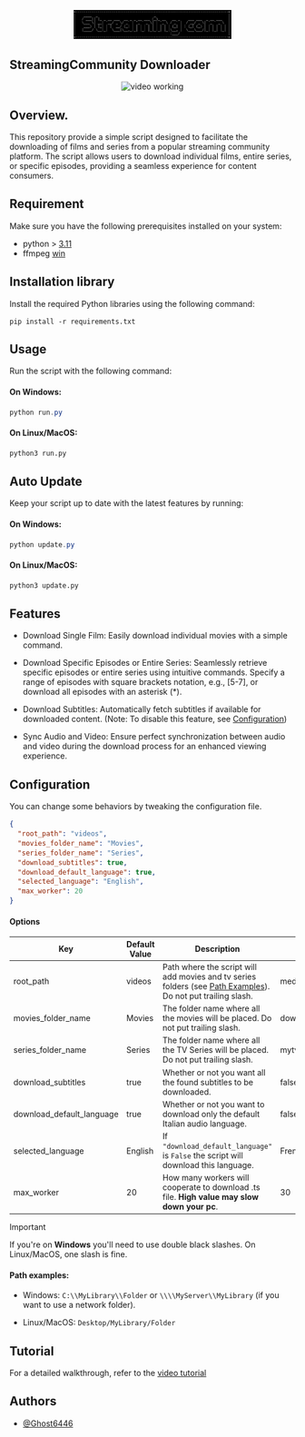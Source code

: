 <p align="center">
	<img src="Src/Assets/min_logo.png" style="max-width: 55%;" alt="video working" />
</p>

## StreamingCommunity Downloader
<p align="center">
	<img src="Src/Assets/run.gif" style="max-width: 55%;" alt="video working" />
</p>

## Overview.
This repository provide a simple script designed to facilitate the downloading of films and series from a popular streaming community platform. The script allows users to download individual films, entire series, or specific episodes, providing a seamless experience for content consumers.

## Requirement
Make sure you have the following prerequisites installed on your system:

* python > [3.11](https://www.python.org/downloads/)
* ffmpeg [win](https://www.gyan.dev/ffmpeg/builds/)

## Installation library
Install the required Python libraries using the following command:
```
pip install -r requirements.txt
```

## Usage
Run the script with the following command:
#### On Windows:
```powershell
python run.py
```

#### On Linux/MacOS:
```bash
python3 run.py
```

## Auto Update
Keep your script up to date with the latest features by running:
#### On Windows:
```powershell
python update.py
```
#### On Linux/MacOS:
```bash
python3 update.py
```

## Features
- Download Single Film: Easily download individual movies with a simple command.

- Download Specific Episodes or Entire Series: Seamlessly retrieve specific episodes or entire series using intuitive commands. Specify a range of episodes with square brackets notation, e.g., [5-7], or download all episodes with an asterisk (*).

- Download Subtitles: Automatically fetch subtitles if available for downloaded content. (Note: To disable this feature, see [Configuration](#configuration))

- Sync Audio and Video: Ensure perfect synchronization between audio and video during the download process for an enhanced viewing experience.

## Configuration

You can change some behaviors by tweaking the configuration file.

```json
{
  "root_path": "videos",
  "movies_folder_name": "Movies",
  "series_folder_name": "Series",
  "download_subtitles": true,
  "download_default_language": true,
  "selected_language": "English",
  "max_worker": 20
}
```
#### Options
| Key                       | Default Value | Description                                                                                                                   | Value Example            |
|---------------------------|---------------|-------------------------------------------------------------------------------------------------------------------------------|--------------------------|
| root_path                 | videos        | Path where the script will add movies and tv series folders (see [Path Examples](#Path-examples)). Do not put trailing slash. | media/streamingcommunity |
| movies_folder_name        | Movies        | The folder name where all the movies will be placed. Do not put trailing slash.                                               | downloaded-movies        |
| series_folder_name        | Series        | The folder name where all the TV Series will be placed. Do not put trailing slash.                                            | mytvseries               |
| download_subtitles        | true          | Whether or not you want all the found subtitles to be downloaded.                                                             | false                    |
| download_default_language | true          | Whether or not you want to download only the default Italian audio language.                                                  | false                    |
| selected_language         | English       | If `"download_default_language"` is `False` the script will download this language.                                           | French                   |
| max_worker                | 20            | How many workers will cooperate to download .ts file. **High value may slow down your pc**.                                   | 30                       |

> [!IMPORTANT]
> If you're on **Windows** you'll need to use double black slashes. On Linux/MacOS, one slash is fine.

#### Path examples:

* Windows: `C:\\MyLibrary\\Folder` or `\\\\MyServer\\MyLibrary` (if you want to use a network folder).

* Linux/MacOS: `Desktop/MyLibrary/Folder`

## Tutorial
For a detailed walkthrough, refer to the [video tutorial](https://www.youtube.com/watch?v=Ok7hQCgxqLg&ab_channel=Nothing)

## Authors
- [@Ghost6446](https://www.github.com/Ghost6446)
